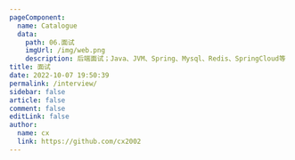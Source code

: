 ```yaml
---
pageComponent:
  name: Catalogue
  data:
    path: 06.面试
    imgUrl: /img/web.png
    description: 后端面试；Java、JVM、Spring、Mysql、Redis、SpringCloud等
title: 面试
date: 2022-10-07 19:50:39
permalink: /interview/
sidebar: false
article: false
comment: false
editLink: false
author:
  name: cx
  link: https://github.com/cx2002
---
```

